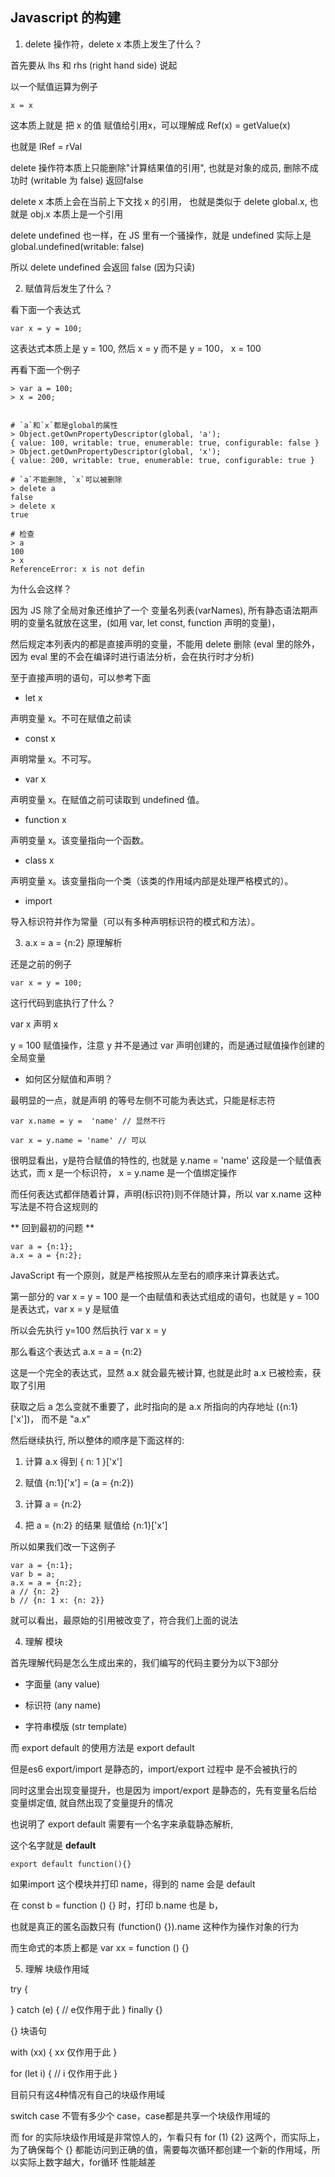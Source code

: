 ## Javascript 的构建

1. delete 操作符，delete x 本质上发生了什么？

首先要从 lhs 和 rhs (right hand side) 说起 

以一个赋值运算为例子

```
x = x
```

这本质上就是 把 x 的值 赋值给引用x，可以理解成 Ref(x) = getValue(x)

也就是 lRef = rVal

delete 操作符本质上只能删除"计算结果值的引用", 也就是对象的成员, 删除不成功时 (writable 为 false) 返回false

delete x 本质上会在当前上下文找 x 的引用， 也就是类似于 delete global.x, 也就是 obj.x 本质上是一个引用

delete undefined 也一样，在 JS 里有一个骚操作，就是 undefined 实际上是 global.undefined(writable: false)

所以 delete undefined 会返回 false (因为只读)


2. 赋值背后发生了什么？

看下面一个表达式

```
var x = y = 100; 
```

这表达式本质上是 y = 100, 然后 x = y 而不是 y = 100， x = 100

再看下面一个例子

```
> var a = 100;
> x = 200;


# `a`和`x`都是global的属性
> Object.getOwnPropertyDescriptor(global, 'a');
{ value: 100, writable: true, enumerable: true, configurable: false }
> Object.getOwnPropertyDescriptor(global, 'x');
{ value: 200, writable: true, enumerable: true, configurable: true }

# `a`不能删除, `x`可以被删除
> delete a
false
> delete x
true

# 检查
> a
100
> x
ReferenceError: x is not defin
```

为什么会这样？

因为 JS 除了全局对象还维护了一个 变量名列表(varNames), 所有静态语法期声明的变量名就放在这里，(如用 var, let const, function 声明的变量)，

然后规定本列表内的都是直接声明的变量，不能用 delete 删除 (eval 里的除外，因为 eval 里的不会在编译时进行语法分析，会在执行时才分析)

至于直接声明的语句，可以参考下面

- let x 

声明变量 x。不可在赋值之前读

- const x 

声明常量 x。不可写。

- var x 

声明变量 x。在赋值之前可读取到 undefined 值。

- function x 

声明变量 x。该变量指向一个函数。

- class x 

声明变量 x。该变量指向一个类（该类的作用域内部是处理严格模式的）。

- import 

导入标识符并作为常量（可以有多种声明标识符的模式和方法）。


3. a.x = a = {n:2} 原理解析

还是之前的例子 

```
var x = y = 100; 
```

这行代码到底执行了什么？

var x  声明 x

y = 100 赋值操作，注意 y 并不是通过 var 声明创建的，而是通过赋值操作创建的全局变量

- 如何区分赋值和声明？

最明显的一点，就是声明 的等号左侧不可能为表达式，只能是标志符

```
var x.name = y =  'name' // 显然不行

var x = y.name = 'name' // 可以

```
很明显看出，y是符合赋值的特性的, 也就是 y.name = 'name' 这段是一个赋值表达式，而 x 是一个标识符， x = y.name 是一个值绑定操作

而任何表达式都伴随着计算，声明(标识符)则不伴随计算，所以 var x.name 这种写法是不符合这规则的

** 回到最初的问题 **

```
var a = {n:1};
a.x = a = {n:2};
```

JavaScript 有一个原则，就是严格按照从左至右的顺序来计算表达式。

第一部分的 var x = y = 100 是一个由赋值和表达式组成的语句，也就是 y = 100 是表达式，var x = y 是赋值

所以会先执行 y=100 然后执行 var x = y

那么看这个表达式 a.x = a = {n:2} 

这是一个完全的表达式，显然 a.x 就会最先被计算, 也就是此时 a.x 已被检索，获取了引用

获取之后 a 怎么变就不重要了，此时指向的是 a.x 所指向的内存地址 ({n:1}['x'])， 而不是 "a.x"

然后继续执行, 所以整体的顺序是下面这样的:

1. 计算 a.x 得到 { n: 1 }['x']

2. 赋值 {n:1}['x'] = (a = {n:2})

3. 计算 a = {n:2}

4. 把 a = {n:2} 的结果 赋值给 {n:1}['x']

所以如果我们改一下这例子


```
var a = {n:1};
var b = a;
a.x = a = {n:2};
a // {n: 2}
b // {n: 1 x: {n: 2}}
```

就可以看出，最原始的引用被改变了，符合我们上面的说法

4. 理解 模块

首先理解代码是怎么生成出来的，我们编写的代码主要分为以下3部分

- 字面量 (any value)

- 标识符 (any name)

- 字符串模版 (str template)

而 export default 的使用方法是 export default <expression>

但是es6 export/import 是静态的，import/export 过程中 <expression> 是不会被执行的

同时这里会出现变量提升，也是因为 import/export 是静态的，先有变量名后给变量绑定值, 就自然出现了变量提升的情况

也说明了 export default 需要有一个名字来承载静态解析, 

这个名字就是 **default**

```
export default function(){}
```

如果import 这个模块并打印 name，得到的 name 会是 default


在 const b = function () {} 时，打印 b.name 也是 b，

也就是真正的匿名函数只有 (function() {}).name 这种作为操作对象的行为

而生命式的本质上都是 var xx = function () {}

5. 理解 块级作用域

try {

} catch (e) {
  // e仅作用于此
} finally {}

{} 块语句

with (xx) {
  xx 仅作用于此
}

for (let i) {
  // i 仅作用于此
}

目前只有这4种情况有自己的块级作用域

switch case 不管有多少个 case，case都是共享一个块级作用域的

而 for 的实际块级作用域是非常惊人的，乍看只有 for (1) {2} 这两个，而实际上，为了确保每个 {} 都能访问到正确的值，需要每次循环都创建一个新的作用域，所以实际上数字越大，for循环 性能越差
